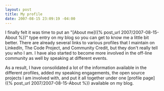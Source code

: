 ```yaml
---
layout: post
title: My profile
date: 2007-08-15 23:09:19 -04:00
---
```


I finally felt it was time to put an "[About me]({% post_url 2007/2007-08-15-About %})" type entry on my blog so you can get to know me a little bit better. There are already several links to various profiles that I maintain on LinkedIn, The Code Project, and Community Credit, but they don't really tell you who I am. I have also started to become more involved in the off-line community as well by speaking at different events.

As a result, I have consolidated a lot of the information available in the different profiles, added my speaking engagements, the open source projects I am involved with, and put it all together under one [profile page]({% post_url 2007/2007-08-15-About %}) available on my blog.
